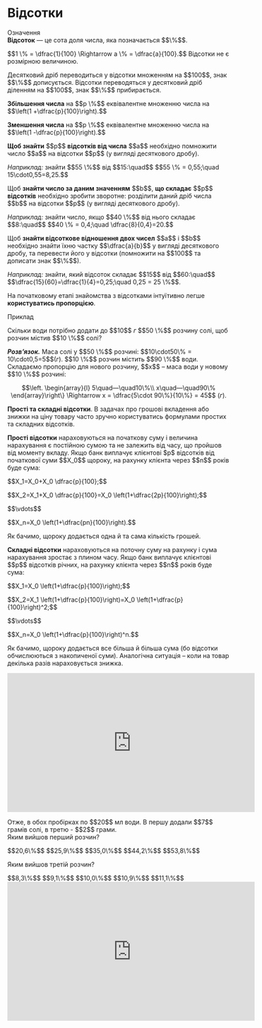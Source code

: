 # Відсотки

<div class="space">
<div class="eoz-wrap">
<span class="eoz">Означення</span>
<div class="eoz-text">
<b>Вiдсоток</b> — це сота доля числа, яка позначається $$\%$$.
</div>
</div>
</div>

<div class="space"><p>$$1 \% = \dfrac{1}{100} \Rightarrow a \% = \dfrac{a}{100}.$$ Вiдсотки не є розмiрною величиною.</p></div>

<p>Десятковий дрiб переводиться у вiдсотки множенням на $$100$$, знак $$\%$$ дописується. Вiдсотки переводяться у десятковий дрiб дiленням на $$100$$, знак $$\%$$ прибирається.</p>

<p><b>Збiльшення числа</b> на $$p \%$$ еквiвалентне множенню числа на $$\left(1 +\dfrac{p}{100}\right).$$</p>

<p><b>Зменшення числа</b> на $$p \%$$ еквiвалентне множенню числа на $$\left(1 -\dfrac{p}{100}\right).$$</p>

<div class="space"><p><b>Щоб знайти</b> $$p$$ <b>вiдсоткiв вiд числа</b> $$a$$ необхiдно помножити число $$a$$ на вiдсотки $$p$$ (у виглядi десяткового дробу).</p>

<p><i>Наприклад:</i> знайти $$55 \%$$ вiд $$15:\quad$$ $$55 \% = 0,55;\quad 15\cdot0,55=8,25.$$</p></div>

<div class="space"><p>Щоб <b>знайти число за даним значенням</b> $$b$$, <b>що складає</b> $$p$$ <b>вiдсоткiв</b> необхiдно зробити зворотне: роздiлити даний дрiб числа $$b$$ на вiдсотки $$p$$ (у виглядi десяткового дробу).</p>

<p><i>Наприклад:</i> знайти число, якщо $$40 \%$$ вiд нього складає $$8:\quad$$ $$40 \% = 0,4;\quad \dfrac{8}{0,4}=20.$$</p></div>

<div class="space"><p>Щоб <b>знайти вiдсоткове вiдношення двох чисел</b> $$a$$ і $$b$$ необхiдно знайти їхню частку $$\dfrac{a}{b}$$ у виглядi десяткового дробу, та перевести його у вiдсотки (помножити на $$100$$ та дописати знак $$\%$$).</p>

<p><i>Наприклад:</i> знайти, який вiдсоток складає $$15$$ вiд $$60:\quad$$ $$\dfrac{15}{60}=\dfrac{1}{4}=0,25;\quad 0,25 = 25 \%$$.</p></div>

<p>На початковому етапi знайомства з вiдсотками iнтуїтивно легше <b>користуватись пропорцiєю</b>.</p>

<div class="space">
<div class="task-wrap">
<span class="task">Приклад</span>
<div class="task-text">
<p>Скiльки води потрiбно додати до $$10$$ <i>г</i> $$50 \%$$ розчину солi, щоб розчин мiстив $$10 \%$$ солi?</p>
<p><b><i>Розв’язок.</i></b> Маса солi у $$50 \%$$ розчинi: $$10\cdot50\% = 10\cdot0,5=5$$(<i>г</i>). $$10 \%$$ розчин мiстить $$90 \%$$ води. Складаємо пропорцiю для нового розчину, $$x$$ – маса води у новому $$10 \%$$ розчинi:
</p>
<p align="center">$$\left. \begin{array}{l}
5\quad—\quad10\%\\
x\quad—\quad90\%
\end{array}\right\} \Rightarrow x = \dfrac{5\cdot 90\%}{10\%} = 45$$ (<i>г</i>).</p>
</div>
</div>
</div>

<div class="space"><p><b>Простi та складнi вiдсотки</b>. В задачах про грошовi вкладення або знижки на цiну товару часто зручно користуватись формулами простих та складних вiдсоткiв.</p></div>

<p><b>Прості відсотки</b> нараховуються на початкову суму і величина нарахування є постійною сумою та не залежить від часу, що пройшов від моменту вкладу. Якщо банк виплачує клієнтові $p$ відсотків від початкової суми $$X_0$$ щороку, на рахунку клієнта через $$n$$ років буде сума:</p>
<p>$$X_1=X_0+X_0  \dfrac{p}{100};$$</p>
<p>$$X_2=X_1+X_0  \dfrac{p}{100}=X_0 \left(1+\dfrac{2p}{100}\right);$$</p>
<p>$$\vdots$$</p>
<p>$$X_n=X_0 \left(1+\dfrac{pn}{100}\right).$$</p>

<div class="space"><p>Як бачимо, щороку додається одна й та сама кiлькiсть грошей.</p></div>

<p><b>Складні відсотки</b> нараховуються на поточну суму на рахунку і сума нарахування зростає з плином часу. Якщо банк виплачує клієнтові $$p$$ відсотків річних, на рахунку клієнта через $$n$$ років буде сума:</p>
<p>$$X_1=X_0 \left(1+\dfrac{p}{100}\right);$$</p>
<p>$$X_2=X_1 \left(1+\dfrac{p}{100}\right)=X_0 \left(1+\dfrac{p}{100}\right)^2;$$</p>
<p>$$\vdots$$</p>
<p>$$X_n=X_0 \left(1+\dfrac{p}{100}\right)^n.$$</p>

<p>Як бачимо, щороку додається все більша й більша сума (бо відсотки обчислюються з накопиченої суми). Аналогічна ситуація – коли на товар декілька разів нараховується знижка.</p>

<div class="fluidMedia">
<iframe align="center" width="560" height="315" src="https://www.youtube.com/embed/1PdDgSEcnTU" frameborder="0" allowfullscreen></iframe>
</div>
<div class="popup">
</div>

<quiz correctLabel="correct" incorrectLabel="incorrect" checkLabel="check">
    <question text="">
        <p>Отже, в обох пробірках по $$20$$ мл води. В першу додали $$7$$ грамів солі, в третю - $$2$$ грами.</br>Яким вийшов перший розчин?</p>
        <answer>$$20,6\%$$</answer>
        <answer correct>$$25,9\%$$</answer>
        <answer>$$35,0\%$$</answer>
        <answer>$$44,2\%$$</answer>
        <answer>$$53,8\%$$</answer>
    </question>
    <question text="">
        <p>Яким вийшов третій розчин?</p>
        <answer>$$8,3\%$$</answer>
        <answer correct>$$9,1\%$$</answer>
        <answer>$$10,0\%$$</answer>
        <answer>$$10,9\%$$</answer>
        <answer>$$11,1\%$$</answer>
    </question>
</quiz>

<div class="fluidMedia">
<iframe align="center" width="560" height="315" src="https://www.youtube.com/embed/dnFGDiOJ4qE" frameborder="0" allowfullscreen></iframe>
</div>
<div class="popup">
</div>